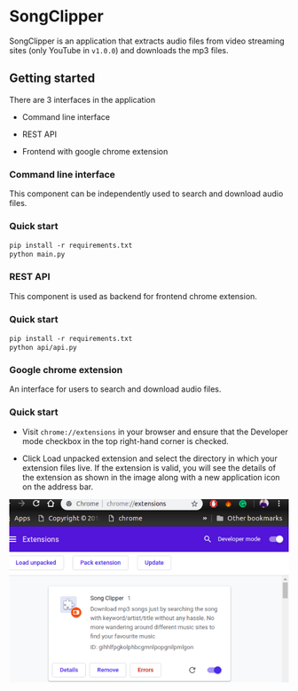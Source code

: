 # SongClipper

SongClipper is an application that extracts audio files from video streaming sites (only YouTube in `v1.0.0`) and downloads the mp3 files.

## Getting started

There are 3 interfaces in the application

* Command line interface

* REST API

* Frontend with google chrome extension

### Command line interface

This component can be independently used to search and download audio files.

### Quick start

```
pip install -r requirements.txt
python main.py

```

### REST API

This component is used as backend for frontend chrome extension.

### Quick start

```
pip install -r requirements.txt
python api/api.py

```

### Google chrome extension

An interface for users to search and download audio files.

### Quick start

* Visit `chrome://extensions` in your browser and ensure that the Developer mode checkbox in the top right-hand corner is checked.

* Click Load unpacked extension and select the directory in which your extension files live. If the extension is valid, you will see the details of the
extension as shown in the image along with a new application icon on the address bar.

![extension](./extension.png)

